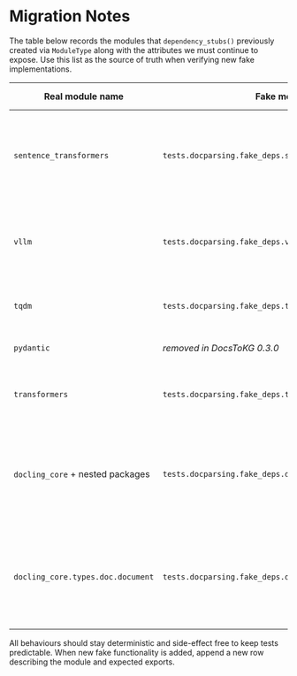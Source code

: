 # Migration Notes

The table below records the modules that `dependency_stubs()` previously created
via `ModuleType` along with the attributes we must continue to expose. Use this
list as the source of truth when verifying new fake implementations.

| Real module name | Fake module path | Exposed attributes / behaviour |
| ---------------- | ---------------- | ------------------------------ |
| `sentence_transformers` | `tests.docparsing.fake_deps.sentence_transformers` | `SparseEncoder` class supporting `.encode()` returning `_StubSparseBatch`, `.decode()` truncating token-weight pairs, and the internal `_StubSparseRow` / `_StubSparseValues` helpers used by the encoder. |
| `vllm` | `tests.docparsing.fake_deps.vllm` | `LLM` class with `.embed()` producing deterministic vectors, `PoolingParams` data holder, internal `_StubEmbedding` wrapper exposing `.outputs.embedding`. |
| `tqdm` | `tests.docparsing.fake_deps.tqdm` | `tqdm()` function returning the iterable unchanged (or an empty list) to mimic optional progress bars. |
| `pydantic` | _removed in DocsToKG 0.3.0_ | Hard dependency; tests now import the real package so no fake module is provided. |
| `transformers` | `tests.docparsing.fake_deps.transformers` | `AutoTokenizer` class with `.from_pretrained()` constructor and callable behaviour returning token lists. |
| `docling_core` + nested packages | `tests.docparsing.fake_deps.docling_core.*` | `transforms` namespace with `chunker`, `serializer` subpackages; `BaseChunk`, `HybridChunker`, `ChunkingDocSerializer`, `ChunkingSerializerProvider`, tokenizer helpers, markdown serializers, and `create_ser_result` factory. |
| `docling_core.types.doc.document` | `tests.docparsing.fake_deps.docling_core.types.doc.document` | `DoclingDocument`, `DocTagsDocument`, simple picture data classes (`PictureClassificationData`, `PictureDescriptionData`, `PictureMoleculeData`), and `PictureItem` stub exposing `.annotations` and `.caption_text`. |

All behaviours should stay deterministic and side-effect free to keep tests
predictable. When new fake functionality is added, append a new row describing
the module and expected exports.

